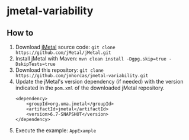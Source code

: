 # jmetal-variability

## How to

1. Download [jMetal](https://github.com/jMetal/jMetal.git) source code:
    `git clone https://github.com/jMetal/jMetal.git`
2. Install jMetal with Maven: 
    `mvn clean install -Dgpg.skip=true -DskipTests=true`
3. Download this repository: 
    `git clone https://github.com/jmhorcas/jmetal-variability.git`
4. Update the jMetal's version dependency (if needed) with the version indicated in the `pom.xml` of the downloaded jMetal repository.
    ```
    <dependency>
        <groupId>org.uma.jmetal</groupId>
        <artifactId>jmetal</artifactId>
        <version>6.7-SNAPSHOT</version>
    </dependency>
    ```
5. Execute the example:
    `AppExample`